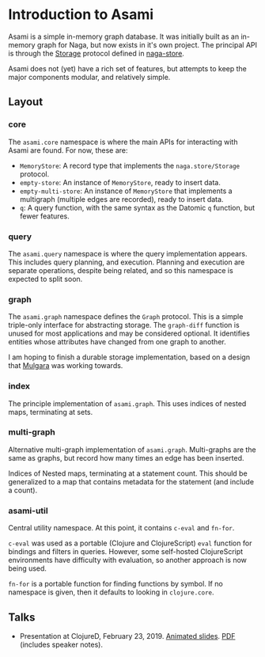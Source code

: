 # Introduction to Asami

Asami is a simple in-memory graph database. It was initially built as an in-memory graph for Naga, but now exists in it's own project. The principal API is through the [Storage](https://github.com/threatgrid/naga-store/blob/master/src/naga/store.cljc#L8) protocol defined in [naga-store](https://github.com/threatgrid/naga-store).

Asami does not (yet) have a rich set of features, but attempts to keep the major components modular, and relatively simple.

## Layout

### core
The `asami.core` namespace is where the main APIs for interacting with Asami are found. For now, these are:
* `MemoryStore`: A record type that implements the `naga.store/Storage` protocol.
* `empty-store`: An instance of `MemoryStore`, ready to insert data.
* `empty-multi-store`: An instance of `MemoryStore` that implements a multigraph (multiple edges are recorded), ready to insert data.
* `q`: A query function, with the same syntax as the Datomic `q` function, but fewer features.

### query
The `asami.query` namespace is where the query implementation appears. This includes query planning, and execution. Planning and execution are separate operations, despite being related, and so this namespace is expected to split soon.

### graph
The `asami.graph` namespace defines the `Graph` protocol. This is a simple triple-only interface for abstracting storage. The `graph-diff` function is unused for most applications and may be considered optional. It identifies entities whose attributes have changed from one graph to another.

I am hoping to finish a durable storage implementation, based on a design that [Mulgara](https://github.com/quoll/mulgara) was working towards.

### index
The principle implementation of `asami.graph`. This uses indices of nested maps, terminating at sets.

### multi-graph
Alternative multi-graph implementation of `asami.graph`. Multi-graphs are the same as graphs, but record how many times an edge has been inserted.

Indices of Nested maps, terminating at a statement count. This should be generalized to a map that contains metadata for the statement (and include a count).

### asami-util
Central utility namespace. At this point, it contains `c-eval` and `fn-for`.

`c-eval` was used as a portable (Clojure and ClojureScript) `eval` function for bindings and filters in queries. However, some self-hosted ClojureScript environments have difficulty with evaluation, so another approach is now being used.

`fn-for` is a portable function for finding functions by symbol. If no namespace is given, then it defaults to looking in `clojure.core`.

## Talks

* Presentation at ClojureD, February 23, 2019. [Animated slides](https://threatgrid.github.io/asami/talks/Graphs/index.html). [PDF](https://threatgrid.github.io/asami/talks/Graphs.pdf) (includes speaker notes).

